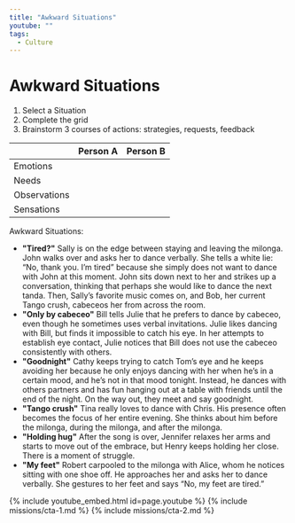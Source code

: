 ```yaml
---
title: "Awkward Situations"
youtube: ""
tags:
  - Culture
---
```


# Awkward Situations #

1. Select a Situation
2. Complete the grid
3. Brainstorm 3 courses of actions: strategies, requests, feedback

| | Person A | Person B | 
| --- | --- | --- | 
| Emotions | | | 
| Needs | | |
| Observations | | |
| Sensations | | |

Awkward Situations: 
* **"Tired?"** Sally is on the edge between staying and leaving the milonga. John walks over and asks her to dance verbally. She tells a white lie: “No, thank you. I’m tired” because she simply does not want to dance with John at this moment. John sits down next to her and strikes up a conversation, thinking that perhaps she would like to dance the next tanda. Then, Sally’s favorite music comes on, and Bob, her current Tango crush, cabeceos her from across the room.
* **"Only by cabeceo"** Bill tells Julie that he prefers to dance by cabeceo, even though he sometimes uses verbal invitations. Julie likes dancing with Bill, but finds it impossible to catch his eye. In her attempts to establish eye contact, Julie notices that Bill does not use the cabeceo consistently with others.
* **"Goodnight"** Cathy keeps trying to catch Tom’s eye and he keeps avoiding her because he only enjoys dancing with her when he’s in a certain mood, and he’s not in that mood tonight. Instead, he dances with others partners and has fun hanging out at a table with friends until the end of the night. On the way out, they meet and say goodnight.
* **"Tango crush"** Tina really loves to dance with Chris. His presence often becomes the focus of her entire evening. She thinks about him before the milonga, during the milonga, and after the milonga.  
* **"Holding hug"** After the song is over, Jennifer relaxes her arms and starts to move out of the embrace, but Henry keeps holding her close. There is a moment of struggle.
* **"My feet"** Robert carpooled to the milonga with Alice, whom he notices sitting with one shoe off. He approaches her and asks her to dance verbally. She gestures to her feet and says “No, my feet are tired.”

{% include youtube_embed.html id=page.youtube %}
{% include missions/cta-1.md %}
{% include missions/cta-2.md %}
